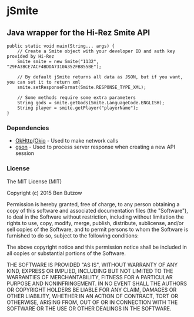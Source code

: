 # jSmite
## Java wrapper for the Hi-Rez Smite API


```
public static void main(String... args) {
	// Create a Smite object with your developer ID and auth key provided by Hi-Rez
    Smite smite = new Smite("1132", "29FA3BCE7ACF4BDDA7310A352FB855BE");
    
    // By default jSmite returns all data as JSON, but if you want, you can set it to return xml
    smite.setResponseFormat(Smite.RESPONSE_TYPE_XML);
    
    // Some methods require some extra parameters
    String gods = smite.getGods(Smite.LanguageCode.ENGLISH);
    String player = smite.getPlayer("playerName");
}
```

### Dependencies
* [OkHttp](https://github.com/square/okhttp)/[Okio](https://github.com/square/okio) - Used to make network calls
* [gson](https://mvnrepository.com/artifact/com.google.code.gson/gson) - Used to process server response when creating a new API session

### License
The MIT License (MIT)

Copyright (c) 2015 Ben Butzow

Permission is hereby granted, free of charge, to any person obtaining a copy of
this software and associated documentation files (the "Software"), to deal in
the Software without restriction, including without limitation the rights to
use, copy, modify, merge, publish, distribute, sublicense, and/or sell copies of
the Software, and to permit persons to whom the Software is furnished to do so,
subject to the following conditions:

The above copyright notice and this permission notice shall be included in all
copies or substantial portions of the Software.

THE SOFTWARE IS PROVIDED "AS IS", WITHOUT WARRANTY OF ANY KIND, EXPRESS OR
IMPLIED, INCLUDING BUT NOT LIMITED TO THE WARRANTIES OF MERCHANTABILITY, FITNESS
FOR A PARTICULAR PURPOSE AND NONINFRINGEMENT. IN NO EVENT SHALL THE AUTHORS OR
COPYRIGHT HOLDERS BE LIABLE FOR ANY CLAIM, DAMAGES OR OTHER LIABILITY, WHETHER
IN AN ACTION OF CONTRACT, TORT OR OTHERWISE, ARISING FROM, OUT OF OR IN
CONNECTION WITH THE SOFTWARE OR THE USE OR OTHER DEALINGS IN THE SOFTWARE.
